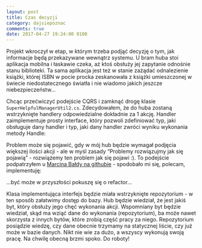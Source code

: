 ```yaml
---
layout: post
title: Czas decyzji
category: dajsiepoznac
comments: true
date: 2017-04-27 19:24:00 0100
---
```


Projekt wkroczył w etap, w którym trzeba podjąć decyzję o tym, jak informacje będą przekazywane wewnątrz systemu. U bram huba stoi aplikacja mobilna i łaskawie czeka, aż ktoś obsłuży jej zapytanie odnośnie stanu biblioteki. Ta sama aplikacja jest też w stanie zażądać odnalezienie książki, której ISBN w pocie procka zeskanowała z książki umieszczonej w świecie niedostatecznego światła i nie wiadomo jakich jeszcze niebezpieczeństw…

Chcąc przećwiczyć podejście CQRS i zamknąć drogę klasie `SuperHelpfulManagerUtil2.cs`. Zdecydowałem, że do huba zostaną wstrzyknięte handlery odpowiedzialne dokładnie za 1 akcję. Handler zaimplementuje prosty interface, który pozwoli zdefiniować typ, jaki obsługuje dany handler i typ, jaki dany handler zwróci wyniku wykonania metody Handle:

<script src="https://gist.github.com/slawciu/89fc09e60f84c5cc946ed49f2eac3882.js"></script>

Problem może się pojawić, gdy w mój hub będzie wymagał podjęcia większej ilości akcji - ale w myśl zasady “Problemy rozwiązujmy jak się pojawią” - rozwiążemy ten problem jak się pojawi :). To podejście podpatrzyłem u [Marcina Bałdy na githubie](https://github.com/mbalda/bookstore) - spodobało mi się, polecam, implementuję:

<script src="https://gist.github.com/slawciu/37dad131eafd28a7eb09edde6e066b26.js"></script>

...być może w przyszłości pokuszę się o refactor...

Klasa implementująca interfejs będzie miała wstrzyknięte repozytorium - w ten sposób załatwimy dostęp do bazy. 
Hub będzie wiedział, że jest jakiś byt, który obsłuży jego chęć wykonania akcji. Wspomniany byt będzie wiedział, skąd ma wziąć dane do wykonania (repozytorium), ba może nawet skorzysta z innych bytów, które zrobią część pracy za niego. Repozytorium posiądzie wiedzę, czy dane obecnie trzymamy na statycznej liście, czy już może w bazie danych. Nikt nie wie za dużo, a wszyscy wykonują swoją pracę. Na chwilę obecną brzmi spoko. Do roboty!